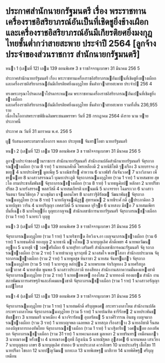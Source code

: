 
# ประกาศสำนักนายกรัฐมนตรี เรื่อง พระราชทานเครื่องราชอิสริยาภรณ์อันเป็นที่เชิดชูยิ่งช้างเผือกและเครื่องราชอิสริยาภรณ์อันมีเกียรติยศยิ่งมงกุฎไทยชั้นต่ำกว่าสายสะพาย ประจำปี 2564 [ลูกจ้างประจำของส่วนราชการ สำนักนายกรัฐมนตรี]
      
      

      
      

 หนา    1 (เลมที่    12) 
เลม   139   ตอนพิเศษ   3   ข ราชกิจจานุเบกษา 31   มีนาคม   256 5 
 
 
ประกาศสํานักนายกรัฐมนตรี 
เรื่อง   พระราชทานเครื่องราชอิสริยาภรณอันเปนที่เชิดชูยิ่งชางเผือก 
และเครื่องราชอิสริยาภรณอันมีเกียรติยศยิ่งมงกุฎไทย 
ชั้นต่ํากวาสายสะพาย 
ประจําป  256   4 
 
 
ทรงพระกรุณาโปรดเกลาโปรดกระหมอม   พระราชทานเครื่องราชอิสริยาภรณอันเปนที่เชิดชูยิ่งชางเผือก   
และเครื่องราชอิสริยาภรณอันมีเกียรติยศยิ่งมงกุฎไทย  ชั้นต่ํากวาสายสะพาย  รวมทั้งสิ้น  236,955  ราย   
เนื่องในโอกาสพระราชพิธีเฉลิมพระชนมพรรษา  วันที่  28  กรกฎาคม  2564  ดังราย นาม ทายประกาศนี้ 
 
ประกาศ  ณ  วันที่  31  มกราคม  พ.ศ.    256 5 
 
ผู รับสนองพระบรมราชโองการ 
พลเอก  ประยุทธ  จันทรโอชา 
นายกรัฐมนตรี 

 หนา    2 (เลมที่    12) 
เลม   139   ตอนพิเศษ   3   ข ราชกิจจานุเบกษา 31   มีนาคม   256 5 
 
 
ลูกจางประจําของสวนราชการ 
สํานักนายกรัฐมนตรี 
สํานักงานปลัดสํานักนายกรัฐมนตรี 
จัตุรถาภรณขางเผือก  (รวม  8  ราย) 
 1 นายกนกศักดิ์  ไพรเหลืองดี 
 2 นายนิธิโชติ  รุงเรือง 
 3 นายบรรจง  สุขอยู 
 4 นายประดิษฐ  มูลเพ็ญ 
 5 นางณิชารีย  คําหวาน 
 6 นางพัชรี  กันจันวงศ 
 7 นางวิภาดา  เพ็ชรนอย 
 8 นางสาวสรรณฉวี  บุณยะประภูติ 
จัตุรถาภรณมงกุฎไทย  (รวม  1  ราย) 
1  นายสมชาย  สุขะโต 
กรมประชาสัมพันธ 
จัตุรถาภรณชางเผือก  (รวม  8  ราย) 
 1 นายธนูศิลป  หลักตา 
 2 นายปรีชา  ปรีชล 
 3 นายรังสรรค  พลสวัสดิ์ 
 4 นายสมเกียรติ  แทนมณี 
 5 นางจรรยา  โฉมระเวก 
 6 นางสาวจินตนา  รัตนวิชัยกุล 
 7 นางชุติมา  แจงดอนไพร 
 8 นางสาวฐิติรัตฌ  วัฒนาพันธุ 
จัตุรถาภรณมงกุฎไทย  (รวม  8  ราย) 
 1 นายกัญจนณัฏฐ  สุขารมณ 
 2 นายธีระศั  กดิ์  ภูประภาดิลก 
 3 นายบัญชา  วาริน 
 4 นายปริญญา  เทศสวัสดิ์ 
 5 นายมงคล  บุรีจุย 
 6 นายสงบ  มีชอ 
 7 นายสมเพียร  บั่นยี่เฉง 
 8 นายใหญยิ่ง  บุญยะกาญจน 
สํานักเลขาธิการนายกรัฐมนตรี 
จัตุรถาภรณชางเผือก  (รวม  1  ราย) 
1  นายระวิ  บุญชู 

 หนา    3 (เลมที่    12) 
เลม   139   ตอนพิเศษ   3   ข ราชกิจจานุเบกษา 31   มีนาคม   256 5 
 
 
จัตุรถาภรณมงกุฎไทย  (รวม  1  ราย) 
1  นายริชารด  อีทวิงเจ.อา 
เบญจมาภรณชางเผือก  (รวม  6  ราย) 
 1 นายธนศักดิ์  ทองบุญ 
 2 นายธานี  มวงใหม 
 3 นายบุญเลิศ  ศักดิ์เพชร 
 4 นายพลวัฒน  อยูยง 
 5 นายสุธี ร  วงษศรีเผือก 
 6 นายสุริยา  เสริมศรี 
สํานักเลขาธิการคณะรัฐมนตรี 
จัตุ รถาภรณชางเผือก  (รวม  2  ราย) 
 1 นายชํานาญ  นุราฤทธิ์  2 นางสมใจ  พงษโสภา 
สํานักงบประมาณ 
จัตุรถาภรณชางเผือก  (รวม  2  ราย) 
 1 นายพูลสุข  หินราชา  2 นายสม  จันทรแกว 
จัตุรถาภรณมงกุฎไทย  (รวม  5  ราย) 
 1 นายจรูญ  หลําปุน 
 2 นายพรเทพ  จําเริญทอง 
 3 นายศรีสกูล  แกวกาศ 
 4 นายสาธิต  พูนพล 
 5 นางสาวประภาวดี  ทองสีทอง 
สํานักงานสภาความมั่นคงแหงชาติ 
จัตุรถาภรณมงกุฎไทย  (รวม  2  ราย) 
 1 นายตอพงษ  กองโสม  2 นายทองดี  ทองแยม 
สํานัก งาน สภาพัฒนาการเศรษฐกิจและสังคมแหงชาติ 
จัตุรถาภรณชางเผือก  (รวม  1  ราย) 
1  นางสาวอรัญญา  ธงปโยรส 

 หนา    4 (เลมที่    12) 
เลม   139   ตอนพิเศษ   3   ข ราชกิจจานุเบกษา 31   มีนาคม   256 5 
 
 
จัตุรถาภรณมงกุฎไทย  (รวม  1  ราย) 
1  นายสมศักดิ์  ศรีบุญพงศ 
กระทรวงกลาโหม 
สํานักงานปลัดกระทรวงกลาโหม 
จัตุรถาภรณมงกุฎไทย  (รวม  5  ราย) 
 1 นายบัณฑิต  ธารีรักษ 
 2 นายประพันธ  ขันธขาว 
 3 นายมนตรี  นาคเมือง 
 4 นางจิรารัตน  อุบลรัตน 
 5 นางศิริวรรณ  อินธนู 
เบญจมาภรณชางเผือก  (รวม    3  ราย) 
 1 นายเบญจพล  เฉลยพล 
 2 นายสกุล  เรืองสวาง 
 3 นายอภิชาติ  รื่นสด 
กองบัญชาการกองทัพไทย 
จัตุรถาภรณชางเผือก  (รวม  1  ราย) 
1  นางฐิตารีย  วงศนอย 
กองทัพบก 
จัตุรถาภรณชางเผือก  (รวม  31  ราย) 
 1 นายคะนองเดช  มูลเหลา 
 2 นายชรินทร  เหมือนแกว 
 3 นายณรงค  หรั่งชาง 
 4 นายณรงคฤทธิ์  ถีสูงเนิน 
 5 นายณัฐพล  ภูสงค 
 6 นายนพดล  เสาเวียง 
 7 นายบุญชอบ  เกษร 
 8 นายบุญเลิศ  ทําทอง 
 9 นายประภาส  ควรอักษร 
 10 นายประเสริฐ  เชื้อไชย 
 11 นายปรีดา  ไชยภา 
 12 นายปญวัฒน  บกทะเล 
 13 นายพิเชษฐ  ผาสีกาย 
 14 นายพิศิษฐ  ศรีบุญเหมือน 